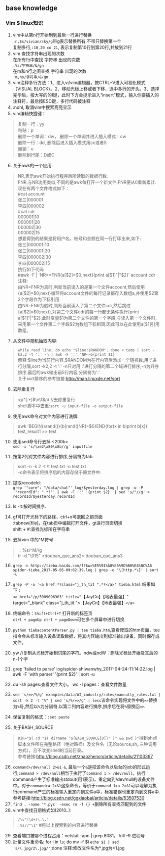 ﻿**base knowledge**
-------------
### Vim $ linux知识

 1. vim中从第n行开始到到最后一行进行替换<br>
 `:n,$s/vivian/sky/g`带g表示替换所有,不带只替换第一个<br>
复制多行,`:10,20 co 21`, 表示复制第10行到第20行,并放到21行
 2. vim 查找字符串出现的次数<br>
 在所有行中查找 字符串 出现的次数<br>
`:%s/字符串/&/gn`<br>
在m和n行之间查找 字符串 出现的次数<br>
`:m,ns/字符串/&/gn`
 3. vim注释多行方法：1、进入vi/vim编辑器，按CTRL+V进入可视化模式（VISUAL BLOCK）。2、移动光标上移或者下移，选中多行的开头。3、选择完毕后，按大写的的I键，此时下方会提示进入“insert”模式，输入你要插入的注释符，最后按ESC键，多行代码被注释
 4. :nohl, 取消vim中搜索高亮显示
 5. vim编辑快捷键：
 >复制一行：yy<br>
粘贴：p<br>
删除一个单词：dw， 删除一个单词并进入插入模式：cw<br>
删除一行：dd, 删除后进入插入模式用cc或者S<br>
撤销：u<br>
删除到行尾：D或C

 6. 关于awk的一个应用:
 >NR,表示awk开始执行程序后所读取的数据行数.<br>
FNR,与NR功用类似,不同的是awk每打开一个新文件,FNR便从0重新累计.<br>
 >现在有两个文件格式如下：<br>
\#cat account<br>
张三|000001<br>
李四|000002<br>
\#cat cdr<br>
000001|10<br>
000001|20<br>
000002|30<br>
000002|15<br>
想要得到的结果是将用户名，帐号和金额在同一行打印出来,如下:<br>
张三|000001|10<br>
张三|000001|20<br>
李四|000002|30<br>
李四|000002|15<br>
执行如下代码<br>
    \#awk -F \| 'NR==FNR{a[\$2]=\$0;next}{print a[\$1]"|"\$2}' account cdr <br>
注释:<br>
由NR=FNR为真时,判断当前读入的是第一个文件account,然后使用{a[\$2]=\$0;next}循环将account文件的每行记录都存入数组a,并使用\$2第2个字段作为下标引用.<br>
由NR=FNR为假时,判断当前读入了第二个文件cdr,然后跳过{a[\$2]=\$0;next},对第二个文件cdr的每一行都无条件执行{print a[\$1]"\|"\$2},此时变量\$1为第二个文件的第一个字段,与读入第一个文件时,采用第一个文件第二个字段\$2为数组下标相同.因此可以在此使用a[$1]引用数组。

 7. 从文件中随机抽取内容:
 >`while read line; do echo "$line:$RANDOM"; done < temp | sort -k2,2 -t ':' -n | awk -F ':' 'NR<=5{print $1}'`<br>
 >解释:\$line为当前行内容,\$RANDOM为在行内容后添加一个随机数,用':'进行分隔,sort -k2,2 -t ':' -n只对用':'进行分隔的第二个域进行排序,-n为升序排序,最后的awk输出前5行内容,分隔符为':'.<br>
 >关于sort排序的参考链接:http://man.linuxde.net/sort

 8. 去除重复行
   > :g/^\(.*\)\$\n\1$/d                      //去除重复行<br>
 shell脚本中去重:`sort -u input-file -o output-file`
 

 9. 使用awk命令对文件内容进行洗牌:

 >awk 'BEGIN{srand()}{b[rand()NR]=$0}END{for(x in b)print b[x]}' test_result1 >> test

 10. 使用sed命令行去掉 <200b><br>
  `sed -i 's/\xe2\x80\x8b//g' inputfile`
  
 11. 按第2列对文件内容进行排序,分隔符为tab: 
 >sort -n -k 2 -t \t test.txt -o test.txt<br>
 -o命令表示将排序后的内容存储于原文件中.
 

 12. 提取recodeId:<br>
`grep '"core": "/data/chat"' log/$yesterday.log | grep -o -P '"recordId": ".*?"' | awk -F ':' '{print $2}' | sed 's/"//g' > recordId/$yesterday.recordId`

 13. ls -lt:按时间排序.
 14. gf可打开光标下的路径，ctrl+o可退回之前页面<br>
:tabnew[file]，在tab页中编辑打开文件，gt进行页面切换<br>
shift + #:查找光标所在字符串

 15. 去掉vim 中的^M符号
 >：%s/^M//g<br>
tr -d "\015" <douban_que_ans2> douban_que_ans3

 16. `grep -n http://tieba.baidu.com/f?kw=%E5%91%A8%E6%9D%B0%E4%BC%A6 spider-tieba_2017-05-05-09:02:39.log | grep -o '\[http.*\]' | sort -u`
 17.  `grep -P -o '<a href.*?class="j_th_tit ".*?</a>' tieba.html` 结果如下：<br>
`<a href="/p/5089096303" title="`【JayCn】【地表最强】" target="_blank" class="j_th_tit ">【JayCn】【地表最强】`</a>`

 18. 终端命令：`Shift+Ctrl+T` 打开新的标签页<br>
`ctrl + pageUp ctrl + pageDown`可在多个屏幕中进行切换

 19. `python tiebacontentParser.py | tee tieba.htm`,查看爬取的htm页面，tee指令会从标准输入设备读取数据，将其内容输出到标准输出设备，同时保存成文件。
 20.  yw //复制从光标开始到词尾的字符。ndw或ndW：删除光标处开始及其后的n-1个字
 21. grep 'failed to parse' log/spider-shiwanwhy_2017-04-24-11:14:22.log | awk -F 'with parser' '{print $2}' | sort -u
 22. du -sh pages:查看文件大小。
wc -l pages：查看文件数量
 23. `sed 's/=>/%/g' examples/data/AI_industry/rules/mannully_rules.txt | sort -k 2 -t "%" | sed 's/%/=>/g' | less`该命令实现将文件中的`=>`替换为`%`号,然后以`%`为分隔符,以第二列内容进行排序,排序后在将`%`替换回`=>`.
 24. 保留复制的格式：`:set paste`
 25. 关于BASH_SOURCE
 > `DIR="$( cd "$( dirname "${BASH_SOURCE[0]}" )" && pwd )"`得到shell脚本文件所在完整路径（绝对路径）及文件名（无论source,sh,.三种调用方式），且不改变shell的当前目录。<br>
 > 参考链接:http://blog.csdn.net/zhaozhencn/article/details/21103367
 

 26. `command>/dev/null 2>&1 &`, 最后一个`&`是把该命令以后台的job的形式运行,`command > /dev/null`相当于执行了`command 1 > /dev/null`。执行command产生了标准输出stdout(用1表示)，重定向到/dev/null的设备文件中。对于`command>a 2>&1`这条命令，等价于`command 1>a 2>&1`可以理解为执行command产生的标准输入重定向到文件a中，标准错误也重定向到文件a中.参考链接:http://blog.csdn.net/ggxiaobai/article/details/53507530
 27. `find . -name '*.pyc' -exec rm -f {} +`删除所有查找匹配到的文件
 28. vim中查找日期格式如(2010..):
 > `/\v"(\d+)\.\."`<br>
 > `:%s//"\1"` #将以上搜索到的内容进行替换

 29. 查看端口被哪个进程占用：netstat -apn | grep 8081， kill -9 进程号
 30. 批量文件重命名: for i in `ls`; do mv -f $i `echo $i | sed 's/\.jpg/2\.jpg/'`;done  注释:修改文件名为*.jpg为*1.jpg